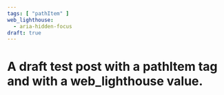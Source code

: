 ```yaml
---
tags: [ "pathItem" ]
web_lighthouse:
  - aria-hidden-focus
draft: true
---
```


# A draft test post with a pathItem tag and with a web_lighthouse value.